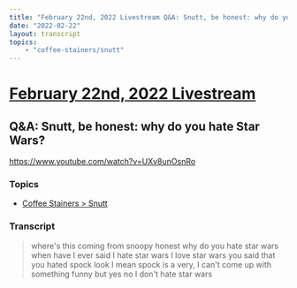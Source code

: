 ```yaml
---
title: "February 22nd, 2022 Livestream Q&A: Snutt, be honest: why do you hate Star Wars?"
date: "2022-02-22"
layout: transcript
topics:
    - "coffee-stainers/snutt"
---
```

# [February 22nd, 2022 Livestream](../2022-02-22.md)
## Q&A: Snutt, be honest: why do you hate Star Wars?
https://www.youtube.com/watch?v=UXv8unOsnRo

### Topics
* [Coffee Stainers > Snutt](../topics/coffee-stainers/snutt.md)

### Transcript

> where's this coming from snoopy honest why do you hate star wars when have I ever said I hate star wars I love star wars you said that you hated spock look I mean spock is a very, I can't come up with something funny but yes no I don't hate star wars
